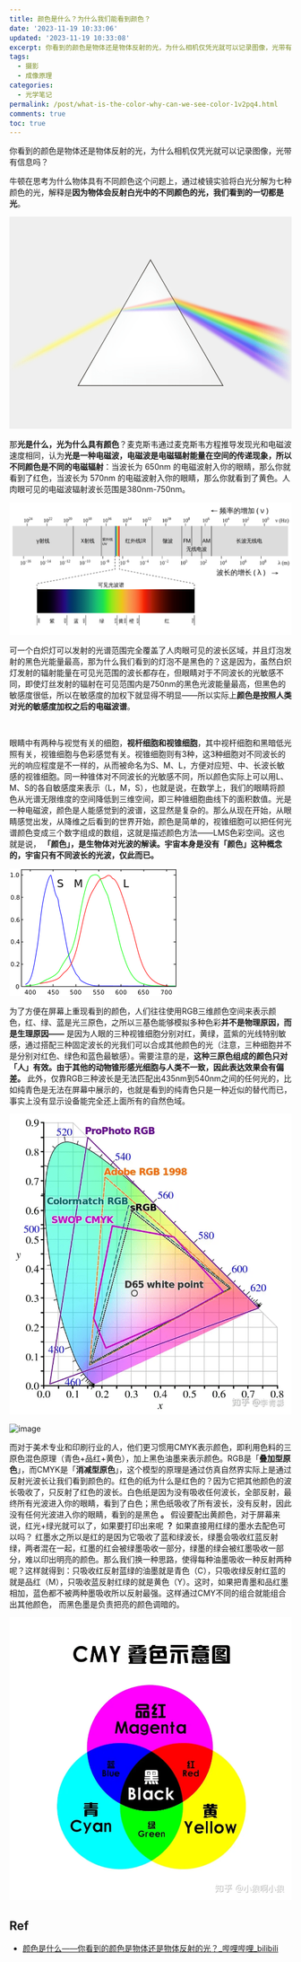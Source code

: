 ```yaml
---
title: 颜色是什么？为什么我们能看到颜色？
date: '2023-11-19 10:33:06'
updated: '2023-11-19 10:33:08'
excerpt: 你看到的颜色是物体还是物体反射的光，为什么相机仅凭光就可以记录图像，光带有信息吗？
tags:
  - 摄影
  - 成像原理
categories:
  - 光学笔记
permalink: /post/what-is-the-color-why-can-we-see-color-1v2pq4.html
comments: true
toc: true
---
```




你看到的颜色是物体还是物体反射的光，为什么相机仅凭光就可以记录图像，光带有信息吗？

牛顿在思考为什么物体具有不同颜色这个问题上，通过棱镜实验将白光分解为七种颜色的光，解释是<span style="font-weight: bold;" data-type="strong">因为物体会反射白光中的不同颜色的光，我们看到的一切都是光</span>。

​![image](https://raw.githubusercontent.com/Achuan-2/PicBed/pic/assets/202311191033475.png "光波会色散成一组可观察到的电磁波谱")​

那<span style="font-weight: bold;" data-type="strong">光是什么，光为什么具有颜色</span>？麦克斯韦通过麦克斯韦方程推导发现光和电磁波速度相同，认为<span style="font-weight: bold;" data-type="strong">光是一种电磁波，电磁波是电磁辐射能量在空间的传递现象，所以不同颜色是不同的电磁辐射</span>：当波长为 650nm 的电磁波射入你的眼睛，那么你就看到了红色，当波长为 570nm 的电磁波射入你的眼睛，那么你就看到了黄色。人肉眼可见的电磁波辐射波长范围是380nm-750nm。

​![image](https://raw.githubusercontent.com/Achuan-2/PicBed/pic/assets/202311191033495.png "光是一种肉眼可以看见（接受）的电磁波（可见光谱）")​

可一个白炽灯可以发射的光谱范围完全覆盖了人肉眼可见的波长区域，并且灯泡发射的黑色光能量最高，那为什么我们看到的灯泡不是黑色的？这是因为，虽然白炽灯发射的辐射能量在可见光范围的波长都存在，但眼睛对于不同波长的光敏感不同，即使灯丝发射的辐射在可见范围内是750nm的黑色光波能量最高，但黑色的敏感度很低，所以在敏感度的加权下就显得不明显——所以实际上<span style="font-weight: bold;" data-type="strong">颜色是按照人类对光的敏感度加权之后的电磁波谱</span>。

‍

眼睛中有两种与视觉有关的细胞，<span style="font-weight: bold;" data-type="strong">视杆细胞和视锥细胞</span>，其中视杆细胞和黑暗低光照有关，视锥细胞与色彩感觉有关。视锥细胞则有3种，这3种细胞对不同波长的光的响应程度是不一样的，从而被命名为S、M、L，方便对应短、中、长波长敏感的视锥细胞。同一种锥体对不同波长的光敏感不同，所以颜色实际上可以用L、M、S的各自敏感度来表示（L，M，S），也就是说，在数学上，我们的眼睛将颜色从光谱无限维度的空间降低到三维空间，即三种锥细胞曲线下的面积数值。光是一种电磁波，颜色是人能感觉到的波谱，这显然是复杂的。那么从现在开始，从眼睛感觉出发，从降维之后看到的世界开始，颜色是简单的，视锥细胞可以把任何光谱颜色变成三个数字组成的数组，这就是描述颜色方法——LMS色彩空间。这也就是说， <span style="font-weight: bold;" data-type="strong">「颜色」，是生物体对光波的解读。宇宙本身是没有「颜色」这种概念的，宇宙只有不同波长的光波，仅此而已。</span>

​![image](https://raw.githubusercontent.com/Achuan-2/PicBed/pic/assets/202311191033645.png "三种细胞对光波的敏感度")​

为了方便在屏幕上重现看到的颜色，人们往往使用RGB三维颜色空间来表示颜色，红、绿、蓝是光三原色，之所以三基色能够模拟多种色彩<span style="font-weight: bold;" data-type="strong">并不是物理原因，而是生理原因——</span> 是因为人眼的三种视锥细胞分别对红，黄绿，蓝紫的光线特别敏感，通过搭配三种固定波长的光我们可以合成其他颜色的光（注意，三种细胞并不是分别对红色、绿色和蓝色最敏感）。需要注意的是，<span style="font-weight: bold;" data-type="strong">这种三原色组成的颜色只对「人」有效。由于其他的动物锥形感光细胞与人类不一致，因此表达效果会有偏差。</span> 此外，仅靠RGB三种波长是无法匹配出435nm到540nm之间的任何光的，比如纯青色是无法在屏幕中展示的，也就是看到的纯青色只是一种近似的替代而已，事实上没有显示设备能完全还上面所有的自然色域。

​![image](https://raw.githubusercontent.com/Achuan-2/PicBed/pic/assets/202311191033371.png "屏幕的色域")​

​![image](http://127.0.0.1:6806/assets/image-20230609015558-i3k7nks.png "RGB")​

而对于美术专业和印刷行业的人，他们更习惯用CMYK表示颜色，即利用色料的三原色混色原理（青色+品红+黄色），加上黑色油墨来表示颜色。RGB是「<span style="font-weight: bold;" data-type="strong">叠加型原色</span>」，而CMYK是「<span style="font-weight: bold;" data-type="strong">消减型原色</span>」，这个模型的原理是通过仿真自然界实际上是通过反射光波长让我们看到颜色的。红色的纸为什么是红色的？因为它把其他颜色的波长吸收了，只反射了红色的波长。白色纸是因为没有吸收任何波长，全部反射，最终所有光波进入你的眼睛，看到了白色；黑色纸吸收了所有波长，没有反射，因此没有任何光波进入你的眼睛，看到的是黑色 <span style="font-weight: bold;" data-type="strong">。</span> 假设要配出黄颜色，对于屏幕来说，红光+绿光就可以了，如果要打印出来呢 <span style="font-weight: bold;" data-type="strong"> ？</span> 如果直接用红绿的墨水去配色可以吗？ 红墨水之所以是红的是因为它吸收了蓝和绿波长，绿墨会吸收红蓝反射绿，两者混在一起，红墨的红会被绿墨吸收一部分，绿墨的绿会被红墨吸收一部分，难以印出明亮的颜色。那么我们换一种思路，使得每种油墨吸收一种反射两种呢？这样就得到：只吸收红反射蓝绿的油墨就是青色（C），只吸收绿反射红蓝的就是品红（M），只吸收蓝反射红绿的就是黄色（Y）。这时，如果把青墨和品红墨相加，蓝色都不被两种墨吸收所以反射最强。这样通过CMY不同的组合就能组合出其他颜色， 而黑色墨是负责把亮的颜色调暗的。

​![image](https://raw.githubusercontent.com/Achuan-2/PicBed/pic/assets/202311191033832.png "CMKY")​

## Ref

* [颜色是什么——你看到的颜色是物体还是物体反射的光？_哔哩哔哩_bilibili](https://www.bilibili.com/video/BV1pF411s7E3/?spm_id_from=333.337.search-card.all.click&vd_source=b4a1fcb6dce305e26d8d16d9cbb71304)
